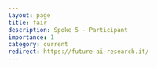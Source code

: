 ```yaml
---
layout: page
title: fair
description: Spoke 5 - Participant
importance: 1
category: current
redirect: https://future-ai-research.it/
---
```


